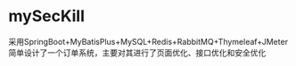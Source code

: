 # mySecKill
采用SpringBoot+MyBatisPlus+MySQL+Redis+RabbitMQ+Thymeleaf+JMeter简单设计了一个订单系统，主要对其进行了页面优化、接口优化和安全优化
